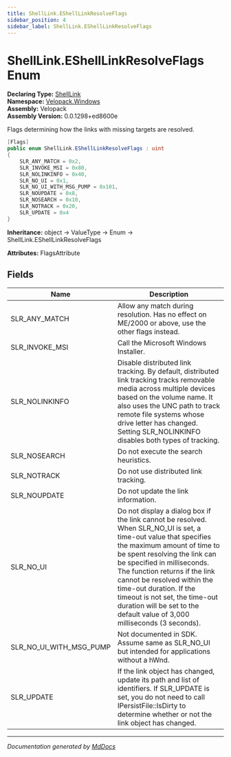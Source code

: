 ```yaml
---
title: ShellLink.EShellLinkResolveFlags
sidebar_position: 4
sidebar_label: ShellLink.EShellLinkResolveFlags
---
```

<!--  
  <auto-generated>   
    The contents of this file were generated by a tool.  
    Changes to this file may be list if the file is regenerated  
  </auto-generated>   
-->

# ShellLink.EShellLinkResolveFlags Enum

**Declaring Type:** [ShellLink](../index.md)  
**Namespace:** [Velopack.Windows](../../index.md)  
**Assembly:** Velopack  
**Assembly Version:** 0.0.1298+ed8600e

Flags determining how the links with missing targets are resolved.

```csharp
[Flags]
public enum ShellLink.EShellLinkResolveFlags : uint
{
    SLR_ANY_MATCH = 0x2,
    SLR_INVOKE_MSI = 0x80,
    SLR_NOLINKINFO = 0x40,
    SLR_NO_UI = 0x1,
    SLR_NO_UI_WITH_MSG_PUMP = 0x101,
    SLR_NOUPDATE = 0x8,
    SLR_NOSEARCH = 0x10,
    SLR_NOTRACK = 0x20,
    SLR_UPDATE = 0x4
}
```

**Inheritance:** object → ValueType → Enum → ShellLink.EShellLinkResolveFlags

**Attributes:** FlagsAttribute

## Fields

| Name                         | Description                                                                                                                                                                                                                                                                                                                                                                                                                       |
| ---------------------------- | --------------------------------------------------------------------------------------------------------------------------------------------------------------------------------------------------------------------------------------------------------------------------------------------------------------------------------------------------------------------------------------------------------------------------------- |
| SLR\_ANY\_MATCH              | Allow any match during resolution.  Has no effect on ME\/2000 or above, use the other flags instead.                                                                                                                                                                                                                                                                                                                              |
| SLR\_INVOKE\_MSI             | Call the Microsoft Windows Installer.                                                                                                                                                                                                                                                                                                                                                                                             |
| SLR\_NOLINKINFO              | Disable distributed link tracking. By default,  distributed link tracking tracks removable media  across multiple devices based on the volume name.  It also uses the UNC path to track remote file  systems whose drive letter has changed. Setting  SLR\_NOLINKINFO disables both types of tracking.                                                                                                                            |
| SLR\_NOSEARCH                | Do not execute the search heuristics.                                                                                                                                                                                                                                                                                                                                                                                             |
| SLR\_NOTRACK                 | Do not use distributed link tracking.                                                                                                                                                                                                                                                                                                                                                                                             |
| SLR\_NOUPDATE                | Do not update the link information.                                                                                                                                                                                                                                                                                                                                                                                               |
| SLR\_NO\_UI                  | Do not display a dialog box if the link cannot be resolved.  When SLR\_NO\_UI is set, a time\-out value that specifies the  maximum amount of time to be spent resolving the link can  be specified in milliseconds. The function returns if the  link cannot be resolved within the time\-out duration.  If the timeout is not set, the time\-out duration will be  set to the default value of 3,000 milliseconds (3 seconds).  |
| SLR\_NO\_UI\_WITH\_MSG\_PUMP | Not documented in SDK.  Assume same as SLR\_NO\_UI but  intended for applications without a hWnd.                                                                                                                                                                                                                                                                                                                                 |
| SLR\_UPDATE                  | If the link object has changed, update its path and list  of identifiers. If SLR\_UPDATE is set, you do not need to  call IPersistFile::IsDirty to determine whether or not  the link object has changed.                                                                                                                                                                                                                         |

___

*Documentation generated by [MdDocs](https://github.com/ap0llo/mddocs)*
